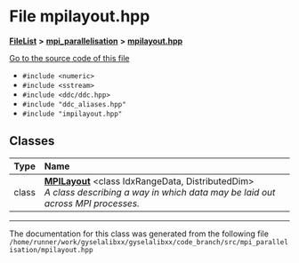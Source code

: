 

# File mpilayout.hpp



[**FileList**](files.md) **>** [**mpi\_parallelisation**](dir_a35b8fd75f8fad0c2619b083ab571e51.md) **>** [**mpilayout.hpp**](mpilayout_8hpp.md)

[Go to the source code of this file](mpilayout_8hpp_source.md)



* `#include <numeric>`
* `#include <sstream>`
* `#include <ddc/ddc.hpp>`
* `#include "ddc_aliases.hpp"`
* `#include "impilayout.hpp"`















## Classes

| Type | Name |
| ---: | :--- |
| class | [**MPILayout**](classMPILayout.md) &lt;class IdxRangeData, DistributedDim&gt;<br>_A class describing a way in which data may be laid out across MPI processes._  |



















































------------------------------
The documentation for this class was generated from the following file `/home/runner/work/gyselalibxx/gyselalibxx/code_branch/src/mpi_parallelisation/mpilayout.hpp`

